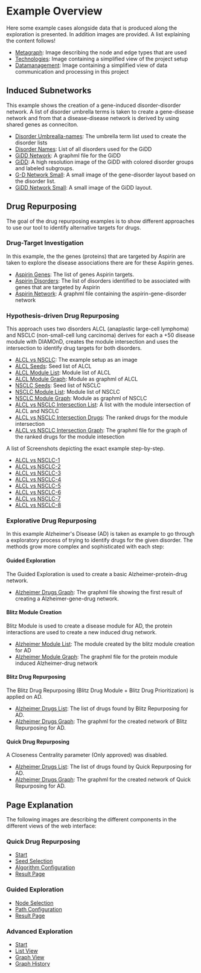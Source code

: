 # Example Overview
Here some example cases alongside data that is produced along the exploration is presented. In addition images are provided.
A list explaining the content follows!

- [Metagraph](metagraph.png): Image describing the node and edge types that are used
- [Technologies](Technologies.png): Image containing a simplified view of the project setup
- [Datamanagement](Datamanagement.png): Image containing a simplified view of data communication and processing in this project


## Induced Subnetworks
This example shows the creation of a gene-induced disorder-disorder network. A list of disorder umbrella terms is taken to create a gene-disease network and from that a disease-disease network is derived by using shared genes as conneciton.

- [Disorder Umbrealla-names](induced_subnetworks/disorder_umbrellas.list): The umbrella term list used to create the disorder lists
- [Disorder Names](induced_subnetworks/disorders.list): List of all disorders used for the GiDD
- [GiDD Network](induced_subnetworks/GiDD.graphml): A graphml file for the GiDD
- [GiDD](induced_subnetworks/GiDD-network.png): A high resolution image of the GiDD with colored disorder groups and labeled subgroups.
- [G-D Network Small](induced_subnetworks/GiDD-network_small-genes.png): A small image of the gene-disorder layout based on the disorder list.
- [GiDD Network Small](induced_subnetworks/GiDD-network_small.png): A small image of the GiDD layout.

## Drug Repurposing
The goal of the drug repurposing examples is to show different approaches to use our tool to identify alternative targets for drugs.

### Drug-Target Investigation
In this example, the the genes (proteins) that are targeted by Aspirin are taken to explore the disease associations there are for these Aspirin genes.

- [Aspirin Genes](drug_repurposing/drug-target_investigation/Aspirin-module.png): The list of genes Aspirin targets.
- [Aspirin Disorders](drug_repurposing/drug-target_investigation/Aspirin-disorder.list): The list of disorders identified to be associated with genes that are targeted by Aspirin
- [Aspirin Network](drug_repurposing/drug-target_investigation/Aspirin-targets.graphml): A graphml file containing the aspirin-gene-disorder network


### Hypothesis-driven Drug Repurposing
This approach uses two disorders ALCL (anaplastic large-cell lymphoma) and NSCLC (non-small-cell lung carcinoma) derives for each a +50 disease module with DIAMOnD, creates the module intersection and uses the intersection to identify drug targets for both disorders.

- [ALCL vs NSCLC](drug_repurposing/hypothesis_driven_drug_repurposing/alcl_vs_nsclc.png): The example setup as an image
- [ALCL Seeds](drug_repurposing/hypothesis_driven_drug_repurposing/ALCL_seeds.tsv): Seed list of ALCL
- [ALCL Module List](drug_repurposing/hypothesis_driven_drug_repurposing/ALCL_module.tsv): Module list of ALCL
- [ALCL Module Graph](drug_repurposing/hypothesis_driven_drug_repurposing/ALCL_module.graphml): Module as graphml of ALCL
- [NSCLC Seeds](drug_repurposing/hypothesis_driven_drug_repurposing/NSCLC_seeds.tsv): Seed list of NSCLC
- [NSCLC Module List](drug_repurposing/hypothesis_driven_drug_repurposing/NSCLC_module.tsv): Module list of NSCLC
- [NSCLC Module Graph](drug_repurposing/hypothesis_driven_drug_repurposing/NSCLC_module.graphml): Module as graphml of NSCLC
- [ALCL vs NSCLC Intersection List](drug_repurposing/hypothesis_driven_drug_repurposing/ALCL-NSCLC_modules_intersecting.tsv): A list with the module intersection of ALCL and NSCLC
- [ALCL vs NSCLC Intersection Drugs](drug_repurposing/hypothesis_driven_drug_repurposing/ALCL-NSCLC_modules_intersecting-drugs.tsv): The ranked drugs for the module intersection
- [ALCL vs NSCLC Intersection Graph](drug_repurposing/hypothesis_driven_drug_repurposing/ALCL-NSCLC_modules_intersecting-drugs.graphml): The graphml file for the graph of the ranked drugs for the module intesection

A list of Screenshots depicting the exact example step-by-step.

- [ALCL vs NSCLC-1](drug_repurposing/hypothesis_driven_drug_repurposing/alcl_vs_nsclc-1.png)
- [ALCL vs NSCLC-2](drug_repurposing/hypothesis_driven_drug_repurposing/alcl_vs_nsclc-2.png)
- [ALCL vs NSCLC-3](drug_repurposing/hypothesis_driven_drug_repurposing/alcl_vs_nsclc-3.png)
- [ALCL vs NSCLC-4](drug_repurposing/hypothesis_driven_drug_repurposing/alcl_vs_nsclc-4.png)
- [ALCL vs NSCLC-5](drug_repurposing/hypothesis_driven_drug_repurposing/alcl_vs_nsclc-5.png)
- [ALCL vs NSCLC-6](drug_repurposing/hypothesis_driven_drug_repurposing/alcl_vs_nsclc-6.png)
- [ALCL vs NSCLC-7](drug_repurposing/hypothesis_driven_drug_repurposing/alcl_vs_nsclc-7.png)
- [ALCL vs NSCLC-8](drug_repurposing/hypothesis_driven_drug_repurposing/alcl_vs_nsclc-8.png)

### Explorative Drug Repurposing
In this example Alzheimer's Disease (AD) is taken as example to go through a exploratory process of trying to identify drugs for the given disorder. The methods grow more complex and sophisticated with each step:

#### Guided Exploration
The Guided Exploration is used to create a basic Alzheimer-protein-drug network.

- [Alzheimer Drugs Graph](explorative_drug_repurposing/Guided-Alzheimer-drugs.graphml): The graphml file showing the first result of creating a Alzheimer-gene-drug network.

#### Blitz Module Creation
Blitz Module is used to create a disease module for AD, the protein interactions are used to create a new induced drug network.

- [Alzheimer Module List](explorative_drug_repurposing/Blitz-Alzheimer-protein_module.tsv): The module created by the blitz module creation for AD
- [Alzheimer Module Graph](explorative_drug_repurposing/Blitz-Alzheimer-protein_module_induced_drugs.graphml): The graphml file for the protein module induced Alzheimer-drug network

#### Blitz Drug Repurposing
The Blitz Drug Repurposing (Blitz Drug Module + Blitz Drug Prioritization) is applied on AD.

- [Alzheimer Drugs List](explorative_drug_repurposing/Blitz_Repurposing-Alzheimer.tsv): The list of drugs found by Blitz Repurposing for AD.
- [Alzheimer Drugs Graph](explorative_drug_repurposing/Blitz_Repurposing-Alzheimer.graphml): The graphml for the created network of Blitz Repurposing for AD.

#### Quick Drug Repurposing
A Closeness Centrality parameter (Only approved) was disabled.

- [Alzheimer Drugs List](explorative_drug_repurposing/Quick_Repurposing-Alzheimer.tsv): The list of drugs found by Quick Repurposing for AD.
- [Alzheimer Drugs Graph](explorative_drug_repurposing/Quick_Repurposing-Alzheimer.graphml): The graphml for the created network of Quick Repurposing for AD.


## Page Explanation
The following images are describing the different components in the different views of the web interface:

### Quick Drug Repurposing
- [Start](page_explanation/Quick_start.png)
- [Seed Selection](page_explanation/Quick_seeds.png)
- [Algorithm Configuration](page_explanation/Quick_algorithm.png)
- [Result Page](page_explanation/Quick_results.png)

### Guided Exploration

- [Node Selection](page_explanation/Guided_nodes.png)
- [Path Configuration](page_explanation/Guided_paths.png)
- [Result Page](page_explanation/Guided_result.png)

### Advanced Exploration

- [Start](page_explanation/Advanced_start.png)
- [List View](page_explanation/Advanced_list.png)
- [Graph View](page_explanation/Advanced_graph.png)
- [Graph History](page_explanation/Advanced_history.png)
